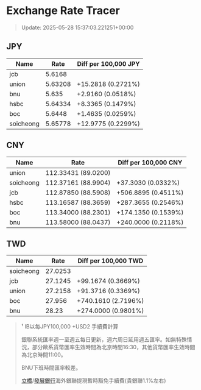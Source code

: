 # Exchange Rate Tracer

> Update: 2025-05-28 15:37:03.221251+00:00

## JPY

| Name      |    Rate | Diff per 100,000 JPY   |
|-----------|---------|------------------------|
| jcb       | 5.6168  |                        |
| union     | 5.63208 | +15.2818 (0.2721%)     |
| bnu       | 5.635   | +2.9160 (0.0518%)      |
| hsbc      | 5.64334 | +8.3365 (0.1479%)      |
| boc       | 5.6448  | +1.4635 (0.0259%)      |
| soicheong | 5.65778 | +12.9775 (0.2299%)     |

## CNY

| Name      | Rate                | Diff per 100,000 CNY   |
|-----------|---------------------|------------------------|
| union     | 112.33431	(89.0200) |                        |
| soicheong | 112.37161	(88.9904) | +37.3030 (0.0332%)     |
| jcb       | 112.87850	(88.5908) | +506.8895 (0.4511%)    |
| hsbc      | 113.16587	(88.3659) | +287.3655 (0.2546%)    |
| boc       | 113.34000	(88.2301) | +174.1350 (0.1539%)    |
| bnu       | 113.58000	(88.0437) | +240.0000 (0.2118%)    |

## TWD

| Name      |    Rate | Diff per 100,000 TWD   |
|-----------|---------|------------------------|
| soicheong | 27.0253 |                        |
| jcb       | 27.1245 | +99.1674 (0.3669%)     |
| union     | 27.2158 | +91.3716 (0.3369%)     |
| boc       | 27.956  | +740.1610 (2.7196%)    |
| bnu       | 28.23   | +274.0000 (0.9801%)    |


> ¹ IB以每JPY100,000 +USD2 手續費計算
>
> 銀聯系統匯率週一至週五每日更新，週六周日延用週五匯率。如無特殊情況，部分歐系貨幣匯率生效時間為北京時間16:30，其他貨幣匯率生效時間為北京時間11:00。
>
> BNU下班時間匯率較差。
>
> [立橋](https://www.wlbank.com.mo/uploads/ueditor/file/20181211/1544536513900230.pdf)/[發展銀行](https://www.mdb.com.mo/Service_Charges_20230728.pdf)海外銀聯提現暫時豁免手續費(貴銀聯1.1%左右)

